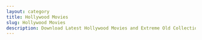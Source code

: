 ```yaml
---
layout: category
title: Hollywood Movies
slug: Hollywood Movies
description: Download Latest Hollywood Movies and Extreme Old Collections
---
```

